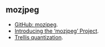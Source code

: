 mozjpeg
-------

* [GitHub: mozjpeg](https://github.com/mozilla/mozjpeg).
* [Introducing the ‘mozjpeg’ Project](https://blog.mozilla.org/research/2014/03/05/introducing-the-mozjpeg-project/).
* [Trellis quantization](http://en.wikipedia.org/wiki/Trellis_quantization).
